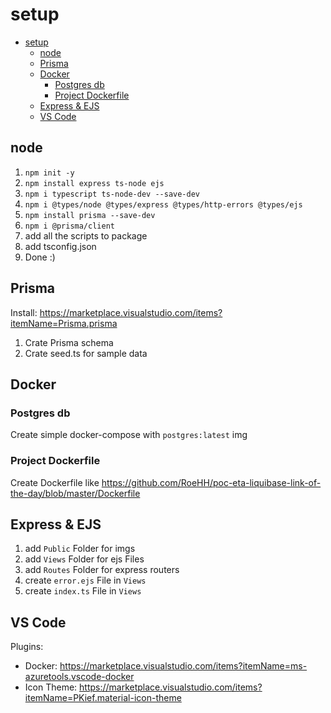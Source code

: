 # setup

- [setup](#setup)
  - [node](#node)
  - [Prisma](#prisma)
  - [Docker](#docker)
    - [Postgres db](#postgres-db)
    - [Project Dockerfile](#project-dockerfile)
  - [Express & EJS](#express--ejs)
  - [VS Code](#vs-code)

## node

1. ``npm init -y``
2. ``npm install express ts-node ejs``
3. ``npm i typescript ts-node-dev --save-dev``
4. ``npm i @types/node @types/express @types/http-errors @types/ejs``
5. ``npm install prisma --save-dev``
6. ``npm i @prisma/client``
7. add all the scripts to package
8. add tsconfig.json
9.  Done :)

## Prisma

Install: https://marketplace.visualstudio.com/items?itemName=Prisma.prisma

1. Crate Prisma schema
2. Crate seed.ts for sample data

## Docker

### Postgres db

Create simple docker-compose with ``postgres:latest`` img

### Project Dockerfile

Create Dockerfile like https://github.com/RoeHH/poc-eta-liquibase-link-of-the-day/blob/master/Dockerfile

## Express & EJS

1. add ``Public`` Folder for imgs 
2. add ``Views`` Folder for ejs Files
3. add ``Routes`` Folder for express routers
4. create ``error.ejs`` File in ``Views``
5. create ``index.ts`` File in ``Views``

## VS Code

Plugins:
* Docker: https://marketplace.visualstudio.com/items?itemName=ms-azuretools.vscode-docker
* Icon Theme: https://marketplace.visualstudio.com/items?itemName=PKief.material-icon-theme